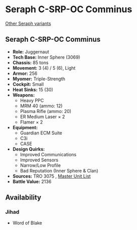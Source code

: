 # Seraph C-SRP-OC Comminus 

[Other Seraph variants](../seraph.md) 

## Seraph C-SRP-OC Comminus 

- **Role:** Juggernaut 
- **Tech Base:** Inner Sphere (3069) 
- **Chassis:** 85 tons 
- **Movement:** 3 (4) / 5 (6), Light 
- **Armor:** 256 
- **Myomer:** Triple-Strength 
- **Cockpit:** Small 
- **Heat Sinks:** 15 (30) 
- **Weapons:** 
  - Heavy PPC 
  - MRM 40 (ammo: 12) 
  - Plasma Rifle (ammo: 20) 
  - ER Medium Laser × 2 
  - Flamer × 2 
- **Equipment:** 
  - Guardian ECM Suite 
  - C3i 
  - CASE 
- **Design Quirks:** 
  - Improved Communications 
  - Improved Sensors 
  - Narrow/Low Profile 
  - Bad Reputation (Inner Sphere & Clan) 
- **Sources:** TRO 3075 , [Master Unit List](http://masterunitlist.info/Unit/Details/2872) 
- **Battle Value:** 2136 

## Availability 

### Jihad 

- Word of Blake 

